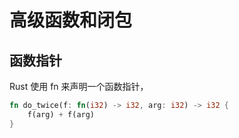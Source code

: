 # 高级函数和闭包
## 函数指针
Rust 使用 fn 来声明一个函数指针，
```rust
fn do_twice(f: fn(i32) -> i32, arg: i32) -> i32 {
    f(arg) + f(arg)
}
```
